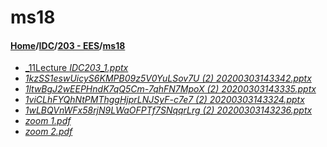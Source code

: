# ms18
#### [Home](../../..)\/[IDC](../..)\/[203 - EES](..)\/[ms18]()
- [_11Lecture _IDC203_1.pptx_](11Lecture%20_IDC203_1.pptx)
- [_1kzSS1eswUicyS6KMPB09z5V0YuLSov7U (2) 20200303143342.pptx_](1kzSS1eswUicyS6KMPB09z5V0YuLSov7U%20(2)%2020200303143342.pptx)
- [_1ltwBgJ2wEEPHndK7qQ5Cm-7qhFN7MpoX (2) 20200303143335.pptx_](1ltwBgJ2wEEPHndK7qQ5Cm-7qhFN7MpoX%20(2)%2020200303143335.pptx)
- [_1viCLhFYQhNtPMThggHjprLNJSyF-c7e7 (2) 20200303143324.pptx_](1viCLhFYQhNtPMThggHjprLNJSyF-c7e7%20(2)%2020200303143324.pptx)
- [_1wLBQVnWFx58rjN9LWaOFPTf7SNqqrLrg (2) 20200303143236.pptx_](1wLBQVnWFx58rjN9LWaOFPTf7SNqqrLrg%20(2)%2020200303143236.pptx)
- [_zoom 1.pdf_](zoom%201.pdf)
- [_zoom 2.pdf_](zoom%202.pdf)
